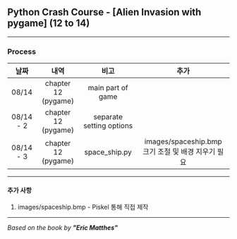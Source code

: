 ## Python Crash Course - \[Alien Invasion with pygame] (12 to 14)

---

### Process

|    날짜     |         내역          |            비고            |                   추가                   |
|:---------:|:-------------------:|:------------------------:|:--------------------------------------:|
|   08/14   | chapter 12 (pygame) |    main part of game     |                                        |
| 08/14 - 2 | chapter 12 (pygame) | separate setting options |                                        |
| 08/14 - 3 | chapter 12 (pygame) |      space_ship.py       | images/spaceship.bmp 크기 조절 및 배경 지우기 필요 |


---

#### 추가 사항
1. images/spaceship.bmp - Piskel 통해 직접 제작

---

*Based on the book by **"Eric Matthes"***